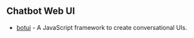 ## Chatbot Web UI

- [botui](https://github.com/botui/botui) - A JavaScript framework to create conversational UIs.
